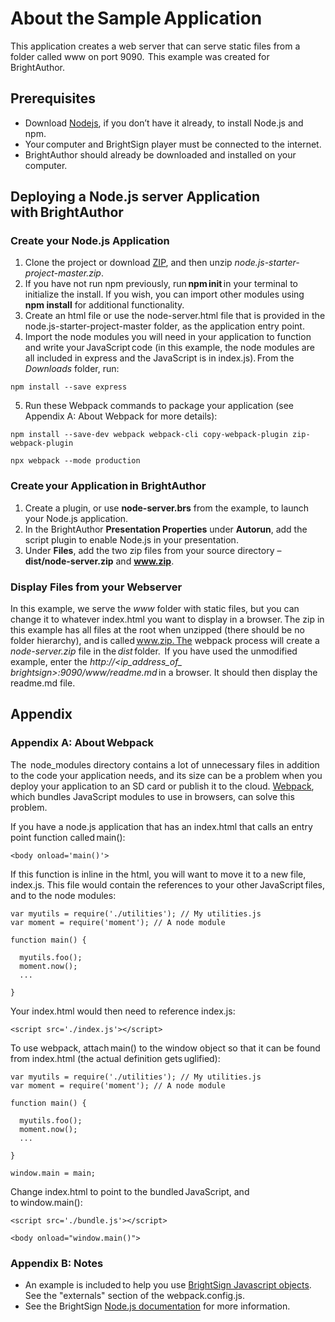 # About the Sample Application  

This application creates a web server that can serve static files from a folder called www on port 9090.  This example was created for BrightAuthor. 

 
## Prerequisites 

* Download [Nodejs](https://nodejs.org/en/download), if you don’t have it already, to install Node.js and npm. 
* Your computer and BrightSign player must be connected to the internet. 
* BrightAuthor should already be downloaded and installed on your computer. 


## Deploying a Node.js server Application with BrightAuthor 

### Create your Node.js Application  
1. Clone the project or download [ZIP](http://www.github.com/brightsign/node.js-starter-project/archive/master.zip), and then unzip *node.js-starter-project-master.zip*. 
2. If you have not run npm previously, run **npm init** in your terminal to initialize the install. If you wish, you can import other modules using **npm install** for additional functionality. 
3. Create an html file or use the node-server.html file that is provided in the node.js-starter-project-master folder, as the application entry point.  
4. Import the node modules you will need in your application to function and write your JavaScript code (in this example, the node modules are all included in express and the JavaScript is in index.js). From the *Downloads* folder, run:
``` 
npm install --save express  
```
5. Run these Webpack commands to package your application (see Appendix A: About Webpack for more details):   
``` 
npm install --save-dev webpack webpack-cli copy-webpack-plugin zip-webpack-plugin  

npx webpack --mode production 
```
### Create your Application in BrightAuthor 
1. Create a plugin, or use **node-server.brs** from the example, to launch your Node.js application. 
2. In the BrightAuthor **Presentation Properties** under **Autorun**, add the script plugin to enable Node.js in your presentation.  
3. Under **Files**, add the two zip files from your source directory – **dist/node-server.zip** and **www.zip**. 

### Display Files from your Webserver  
In this example, we serve the *www* folder with static files, but you can change it to whatever index.html you want to display in a browser. The zip in this example has all files at the root when unzipped (there should be no folder hierarchy), and is called www.zip. The webpack process will create a *node-server.zip* file in the *dist* folder.  
If you have used the unmodified example, enter the *http://<ip_address_of_ brightsign>:9090/www/readme.md* in a browser. It should then display the readme.md file.   

## Appendix
### Appendix A: About Webpack 
The  node_modules directory contains a lot of unnecessary files in addition to the code your application needs, and its size can be a problem when you deploy your application to an SD card or publish it to the cloud. [Webpack](https://webpack.js.org), which bundles JavaScript modules to use in browsers, can solve this problem. 

If you have a node.js application that has an index.html that calls an entry point function called main():  
``` 
<body onload='main()'>  
```
If this function is inline in the html, you will want to move it to a new file, index.js. This file would contain the references to your other JavaScript files, and to the node modules:  
``` 
var myutils = require('./utilities'); // My utilities.js  
var moment = require('moment'); // A node module     

function main() {    

  myutils.foo();  
  moment.now();  
  ...  

}  
```
Your index.html would then need to reference index.js:  
``` 
<script src='./index.js'></script> 
```
To use webpack, attach main() to the window object so that it can be found from index.html (the actual definition gets uglified):  
``` 
var myutils = require('./utilities'); // My utilities.js  
var moment = require('moment'); // A node module    

function main() {  

  myutils.foo();  
  moment.now();  
  ...  

}  

window.main = main;  
```
Change index.html to point to the bundled JavaScript, and to window.main():  
``` 
<script src='./bundle.js'></script>  

<body onload="window.main()">  
```
### Appendix B: Notes 
* An example is included to help you use [BrightSign Javascript objects](http://docs.brightsign.biz/display/DOC/JavaScript+API). See the "externals" section of the webpack.config.js.
* See the BrightSign [Node.js documentation](http://docs.brightsign.biz/display/DOC/Node.js) for more information.


